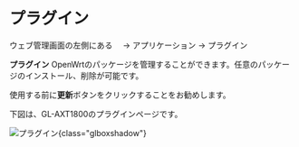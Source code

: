 # プラグイン

ウェブ管理画面の左側にある　 -> アプリケーション -> プラグイン

**プラグイン** OpenWrtのパッケージを管理することができます。任意のパッケージのインストール、削除が可能です。

使用する前に**更新**ボタンをクリックすることをお勧めします。

下図は、GL-AXT1800のプラグインページです。

![プラグイン](https://static.gl-inet.com/docs/router/en/4/tutorials/plug-ins/plug-ins.png){class="glboxshadow"}
